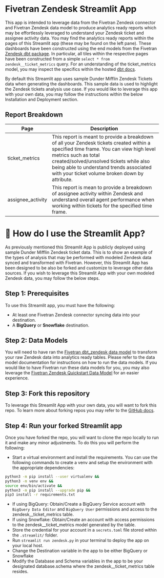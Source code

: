 # Fivetran Zendesk Streamlit App

This app is intended to leverage data from the Fivetran Zendesk connector and Fivetran Zendesk data model to produce analytics ready reports which may be effortlessly leveraged to understand your Zendesk ticket and assignee activity data. You may find the analytics ready reports within the pages of this Streamlit app (these may be found on the left pane). These dashboards have been constructed using the end models from the Fivetran [Zendesk dbt package](https://github.com/fivetran/dbt_zendesk). In particular, all tiles within the respective pages have been constructed from a simple `select * from zendesk__ticket_metrics` query. For an understanding of the ticket_metrics model, you may inspect the specifics within the hosted [dbt docs](https://fivetran.github.io/dbt_zendesk/#!/model/model.zendesk.zendesk__ticket_metrics).

By default this Streamlit app uses sample Dunder Mifflin Zendesk Tickets data when generating the dashboards. This sample data is used to highlight the Zendesk tickets analysis use case. If you would like to leverage this app with your own data, you may follow the instructions within the below Installation and Deployment section.

## Report Breakdown

| **Page** | **Description** |
|----------|-----------------|
| ticket_metrics | This report is meant to provide a breakdown of all your Zendesk tickets created within a specified time frame. You can view high level metrics such as total created/solved/unsolved tickets while also being able to understand trends associated with your ticket volume broken down by attribute. |
| assignee_activity | This report is mean to provide a breakdown of assignee activity within Zendesk and understand overall agent performance when working within tickets for the specified time frame. |

# 🎯 How do I use the Streamlit App?
As previously mentioned this Streamlit App is publicly deployed using sample Dunder Mifflin Zendesk ticket data. This is to show an example of the types of analysis that may be performed with modeled Zendesk data synced and transformed with Fivetran. However, this Streamlit App has been designed to be also be forked and customize to leverage other data sources. If you wish to leverage this Streamlit App with your own modeled Zendesk data, you may follow the below steps.

## Step 1: Prerequisites
To use this Streamlit app, you must have the following:

- At least one Fivetran Zendesk connector syncing data into your destination.
- A **BigQuery** or **Snowflake** destination.

## Step 2: Data Models
You will need to have ran the [Fivetran dbt_zendesk data model](https://github.com/fivetran/dbt_zendesk) to transform your raw Zendesk data into analytics ready tables. Please refer to the data model documentation for instructions on how to run the data models. If you would like to have Fivetran run these data models for you, you may also leverage the [Fivetran Zendesk Quickstart Data Model](https://fivetran.com/docs/transformations/quickstart) for an easier experience.

## Step 3: Fork this repository
To leverage this Streamlit App with your own data, you will want to fork this repo. To learn more about forking repos you may refer to the [GitHub docs](https://docs.github.com/en/get-started/quickstart/fork-a-repo).

## Step 4: Run your forked Streamlit app
Once you have forked the repo, you will want to clone the repo locally to run it and make any minor adjustments. To do this you will perform the following:
- Start a virtual environment and install the requirements. You can use the following commands to create a venv and setup the environment with the appropriate dependencies:
```zsh
python3 -m pip install --user virtualenv && 
python3 -m venv env && 
source env/bin/activate && 
python3 -m pip install --upgrade pip && 
pip3 install -r requirements.txt
```
- If using BigQuery: Obtain/Create a BigQuery Service account with `BigQuery Data Editor` and `BigQuery User` permissions and access to the zendesk__ticket_metrics table.
- If using Snowflake: Obtain/Create an account with access permissions to the zendesk__ticket_metrics model generated by the table.
- Store the credential for your account in a `secrets.toml` file stored within the `.streamlit/` folder.
- Run `streamlit run zendesk.py` in your terminal to deploy the app on your local host.
- Change the Destination variable in the app to be either BigQuery or Snowflake
- Modify the Database and Schema variables in the app to be your designated database.schema where the zendesk__ticket_metrics table resides.